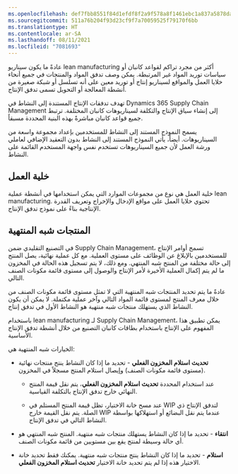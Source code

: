 ```yaml
---
ms.openlocfilehash: def7fbb8551f84d1efdf8f2a9f578a8f1461ebc1a837a5878da861e0c798c7d3
ms.sourcegitcommit: 511a76b204f93d23cf9f7a70059525f79170f6bb
ms.translationtype: HT
ms.contentlocale: ar-SA
ms.lasthandoff: 08/11/2021
ms.locfileid: "7081693"
---
```

عادةً ما يكون سيناريو lean manufacturing أكثر من مجرد تراكم لقواعد كانبان أو سياسات توريد المواد غير المرتبطة. يمكن وصف تدفق المواد والمنتجات في جميع أنحاء خلايا العمل والمواقع لسيناريو إنتاج أو توريد معين على أنه تسلسل أو شبكة صغيرة من أنشطة المعالجة أو التحويل تسمى تدفق الإنتاج. 

تهدف تدفقات الإنتاج المستندة إلى النشاط في Dynamics 365 Supply Chain Management إلى إنشاء سياق الإنتاج والتكلفة لسيناريوهات كانبان المختلفة. ترتبط جميع قواعد كانبان مباشرةً بهذه البنية المحددة مسبقاً.

يسمح النموذج المستند إلى النشاط للمستخدمين بإعداد مجموعة واسعة من السيناريوهات. أيضاً، يأتي النموذج المستند إلى النشاط بدون التعقيد الإضافي لعاملي ورشة العمل لأن جميع السيناريوهات تستخدم نفس واجهة المستخدم القائمة على النشاط.

## <a name="work-cell"></a>خلية العمل

خلية العمل هي نوع من مجموعات الموارد التي يمكن استخدامها في أنشطة عملية lean manufacturing. تحتوي خلايا العمل على مواقع الإدخال والإخراج وتعريف القدرة الإنتاجية بناءً على نموذج تدفق الإنتاج.

## <a name="semi-finished-products"></a>المنتجات شبه المنتهية

في التصنيع التقليدي ضمن Supply Chain Management، تسمح أوامر الإنتاج للمستخدمين بالإبلاغ عن الوظائف على مستوى العملية. مع كل عملية نهائية، يصل المنتج إلى حالة مختلفة من المنتج شبه المنتهي. ومع ذلك، لا يتم تسجيل هذه الحالة في المخزون ما لم يتم إكمال العملية الأخيرة لأمر الإنتاج والوصول إلى مستوى قائمة مكونات الصنف التالي.

عادةً ما يتم تحديد المنتجات شبه المنتهية التي لا تمثل مستوى قائمة مكونات الصنف من خلال معرف المنتج لمستوى قائمة المواد التالي وآخر عملية مكتملة.
لا يمكن أن يكون النشاط الذي يستهلك منتجات شبه منتهية هو النشاط الأول في تدفق إنتاج.

باستخدام lean manufacturing لـ Supply Chain Management، يمكن تطبيق هذا المفهوم على الإنتاج باستخدام بطاقات كانبان التصنيع من خلال أنشطة تدفق الإنتاج الأساسية.

الخيارات شبه المنتهية هي:

- **تحديث استلام المخزون الفعلي** - تحديد ما إذا كان النشاط ينتج منتجات نهائية (مستوى قائمة مكونات الصنف) وإيصال استلام المنتج مسجلاً في المخزون. 


    - عند استخدام المحددة **تحديث استلام المخزون الفعلي**، يتم نقل قيمة المنتج النهائي خارج تدفق الإنتاج بالتكلفة القياسية.


    - عند مسح خانة الاختيار، تظل قيمة المنتج المستلم في WIP لتدفق الإنتاج ذي الصلة. يتم نقل القيمة خارج WIP عندما يتم نقل البضائع أو استهلاكها بواسطة النشاط التالي في تدفق الإنتاج.



- **انتقاء** - تحديد ما إذا كان النشاط يستهلك منتجات شبه منتهية. المنتج شبه المنتهي هو أي حالة وسيطة لمنتج يقع بين مستويين من قائمة مكونات الصنف.



- **استلام** - تحديد ما إذا كان النشاط ينتج منتجات شبه منتهية. يمكنك فقط تحديد خانة الاختيار هذه إذا لم يتم تحديد خانة الاختيار **تحديث استلام المخزون الفعلي**. 
